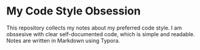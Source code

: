 # My Code Style Obsession

This repository collects my notes about my preferred code style. I am obssesive with clear self-documented code, which is simple and readable. Notes are written in Markdown using Typora.

